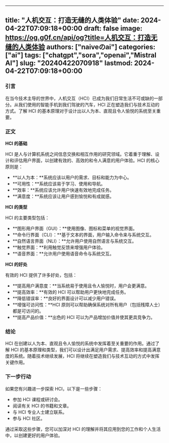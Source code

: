 
---
title: "人机交互：打造无缝的人类体验"
date: 2024-04-22T07:09:18+00:00
draft: false
image: https://og.g0f.cn/api/og?title=人机交互：打造无缝的人类体验
authors: ["naiveのai"]
categories: ["ai"]
tags: ["chatgpt","sora","openai","Mistral AI"]
slug: "20240422070918"
lastmod: 2024-04-22T07:09:18+00:00
---
### 引言

在当今技术主导的世界中，人机交互（HCI）已成为我们日常生活不可或缺的一部分。从我们使用的智能手机到我们驾驶的汽车，HCI 正在塑造我们与技术互动的方式。了解 HCI 的基本原理对于设计出以人为本、直观且令人愉悦的系统至关重要。

### 正文

**HCI 的基础**

HCI 是人与计算机系统之间信息交换和相互作用的研究领域。它着重于理解、设计和评估用户界面，以创建有效的、高效的和令人满意的用户体验。HCI 的核心原则是：

- **以人为本：**系统应该以用户的需求、目标和能力为中心。
- **可用性：**系统应该易于学习、使用和导航。
- **效率：**系统应该允许用户快速有效地完成任务。
- **满意度：**系统应该让用户感到愉悦和有成就感。

**HCI 的类型**

HCI 的主要类型包括：

- **图形用户界面（GUI）：**使用图像、图标和菜单的视觉界面。
- **命令行界面（CLI）：**基于文本的界面，用户输入命令来与系统交互。
- **自然语言界面（NLI）：**允许用户使用自然语言与系统交互。
- **触觉界面：**利用触觉反馈来增强用户体验。
- **语音界面：**允许用户使用语音命令与系统交互。

**HCI 的好处**

有效的 HCI 提供了许多好处，包括：

- **提高用户满意度：**当系统易于使用且令人愉悦时，用户会更满意。
- **提高效率：**有效的 HCI 可以帮助用户更快地完成任务。
- **降低错误率：**良好的界面设计可以减少用户错误。
- **增强可访问性：**HCI 原则可以帮助确保系统对所有用户（包括残障人士）都是可访问的。
- **提高产品价值：**出色的 HCI 可以为产品增加价值并使其更具竞争力。

### 结论

HCI 在创建以人为本、直观且令人愉悦的系统中发挥着至关重要的作用。通过了解 HCI 的基本原理和类型，我们可以设计出满足用户需求、提高效率和提高满意度的系统。随着技术继续发展，HCI 将继续在塑造我们与技术互动的方式中发挥关键作用。

### 下一步行动

如果您有兴趣进一步探索 HCI，以下是一些步骤：

- 参加 HCI 课程或研讨会。
- 阅读有关 HCI 的书籍和文章。
- 与 HCI 专业人士建立联系。
- 参与 HCI 社区。

通过采取这些步骤，您可以加深对 HCI 的理解并将其应用到您的工作和个人生活中，以创建更好的用户体验。